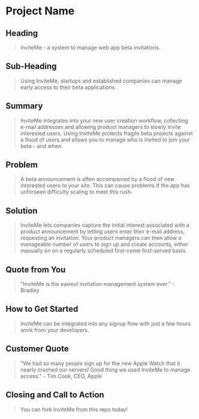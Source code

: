 # Project Name #

<!-- 
> This material was originally posted [here](http://www.quora.com/What-is-Amazons-approach-to-product-development-and-product-management). It is reproduced here for posterities sake.

There is an approach called "working backwards" that is widely used at Amazon. They work backwards from the customer, rather than starting with an idea for a product and trying to bolt customers onto it. While working backwards can be applied to any specific product decision, using this approach is especially important when developing new products or features.

For new initiatives a product manager typically starts by writing an internal press release announcing the finished product. The target audience for the press release is the new/updated product's customers, which can be retail customers or internal users of a tool or technology. Internal press releases are centered around the customer problem, how current solutions (internal or external) fail, and how the new product will blow away existing solutions.

If the benefits listed don't sound very interesting or exciting to customers, then perhaps they're not (and shouldn't be built). Instead, the product manager should keep iterating on the press release until they've come up with benefits that actually sound like benefits. Iterating on a press release is a lot less expensive than iterating on the product itself (and quicker!).

If the press release is more than a page and a half, it is probably too long. Keep it simple. 3-4 sentences for most paragraphs. Cut out the fat. Don't make it into a spec. You can accompany the press release with a FAQ that answers all of the other business or execution questions so the press release can stay focused on what the customer gets. My rule of thumb is that if the press release is hard to write, then the product is probably going to suck. Keep working at it until the outline for each paragraph flows. 

Oh, and I also like to write press-releases in what I call "Oprah-speak" for mainstream consumer products. Imagine you're sitting on Oprah's couch and have just explained the product to her, and then you listen as she explains it to her audience. That's "Oprah-speak", not "Geek-speak".

Once the project moves into development, the press release can be used as a touchstone; a guiding light. The product team can ask themselves, "Are we building what is in the press release?" If they find they're spending time building things that aren't in the press release (overbuilding), they need to ask themselves why. This keeps product development focused on achieving the customer benefits and not building extraneous stuff that takes longer to build, takes resources to maintain, and doesn't provide real customer benefit (at least not enough to warrant inclusion in the press release).
 -->
 
## Heading ##
  > InviteMe - a system to manage web app beta invitations.

## Sub-Heading ##
  > Using InviteMe, startups and established companies can manage early access to their beta applications.

## Summary ##
  > InviteMe integrates into your new user creation workflow, collecting e-mail addresses and allowing product managers to slowly invite interested users. Using InviteMe protects fragile beta projects against a flood of users and allows you to manage who is invited to join your beta - and when.

## Problem ##
  > A beta announcement is often accompanied by a flood of new interested users to your site. This can cause problems if the app has unforseen difficulty scaling to meet this rush.

## Solution ##
  > InviteMe lets companies capture the initial interest associated with a product announcement by letting users enter their e-mail address, requesting an invitation. Your product managers can then allow a manageable number of users to sign up and create accounts, either manually on on a regularly scheduled first-come first-served basis.

## Quote from You ##
  > "InviteMe is the easiest invitation management system ever." - Bradley

## How to Get Started ##
  > InviteMe can be integrated into any signup flow with just a few hours work from your developers.

## Customer Quote ##
  > "We had so many people sign up for the new Apple Watch that it nearly crashed our servers! Good thing we used InviteMe to manage access." - Tim Cook, CEO, Apple

## Closing and Call to Action ##
  > You can fork InviteMe from this repo today!
